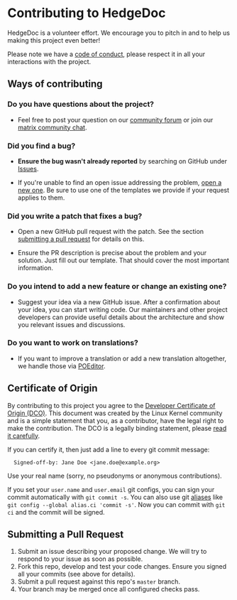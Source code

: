 # Contributing to HedgeDoc

HedgeDoc is a volunteer effort.
We encourage you to pitch in and to help us making this project even better!

Please note we have a [code of conduct][code-of-conduct], please respect it in all your
interactions with the project.

## Ways of contributing
### Do you have questions about the project?

* Feel free to post your question on our [community forum](community-forum) or join our [matrix community chat][matrix-support].

### Did you find a bug?

* **Ensure the bug wasn't already reported** by searching on GitHub under [Issues](issues).

* If you're unable to find an open issue addressing the problem, [open a new one](new_issue). Be sure to use one of the templates we provide if your request applies to them.

### Did you write a patch that fixes a bug?

* Open a new GitHub pull request with the patch. See the section [submitting a pull request](#submitting-a-pull-request) for details on this.

* Ensure the PR description is precise about the problem and your solution. Just fill out our template. That should cover the most important information.

### Do you intend to add a new feature or change an existing one?

* Suggest your idea via a new GitHub issue. After a confirmation about your idea, you can start writing code. Our maintainers and other project developers can provide useful details about the architecture and show you relevant issues and discussions.

### Do you want to work on translations?

* If you want to improve a translation or add a new translation altogether, we handle those via [POEditor](poeditor).

## Certificate of Origin

By contributing to this project you agree to the [Developer Certificate of
Origin (DCO)](docs/legal/developer-certificate-of-origin.txt). This document was created by the Linux Kernel community and is a
simple statement that you, as a contributor, have the legal right to make the
contribution. 
The DCO is a legally binding statement, please [read it carefully](docs/legal/developer-certificate-of-origin.txt).

If you can certify it, then just add a line to every git commit message:

```
  Signed-off-by: Jane Doe <jane.doe@example.org>
```

Use your real name (sorry, no pseudonyms or anonymous contributions).

If you set your `user.name` and `user.email` git configs, you can sign your commit automatically with `git commit -s`.
You can also use git [aliases](https://git-scm.com/book/tr/v2/Git-Basics-Git-Aliases) like `git config --global alias.ci 'commit -s'`.
Now you can commit with `git ci` and the commit will be signed.

## Submitting a Pull Request

1. Submit an issue describing your proposed change.
   We will try to respond to your issue as soon as possible.
2. Fork this repo, develop and test your code changes. Ensure you signed all your commits (see above for details).
3. Submit a pull request against this repo's `master` branch.
4. Your branch may be merged once all configured checks pass.

[code-of-conduct]: ./CODE-OF-CONDUCT.md
[community-forum]: https://community.hedgedoc.org
[matrix-support]: https://matrix.to/#/#hedgedoc:matrix.org
[issues]: https://github.com/hedgedoc/hedgedoc/issues
[new_issue]: https://github.com/hedgedoc/hedgedoc/issues/new/choose
[poeditor]: https://translate.hedgedoc.org
